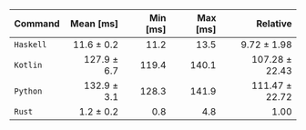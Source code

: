 | Command | Mean [ms] | Min [ms] | Max [ms] | Relative |
|:---|---:|---:|---:|---:|
| `Haskell` | 11.6 ± 0.2 | 11.2 | 13.5 | 9.72 ± 1.98 |
| `Kotlin` | 127.9 ± 6.7 | 119.4 | 140.1 | 107.28 ± 22.43 |
| `Python` | 132.9 ± 3.1 | 128.3 | 141.9 | 111.47 ± 22.72 |
| `Rust` | 1.2 ± 0.2 | 0.8 | 4.8 | 1.00 |
